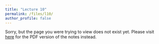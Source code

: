 ```yaml
---
title: "Lecture 10"
permalink: /files/l10/
author_profile: false
---
```


Sorry, but the page you were trying to view does not exist yet. Please visit [here](/l10.pdf) for the PDF version of the notes instead.


